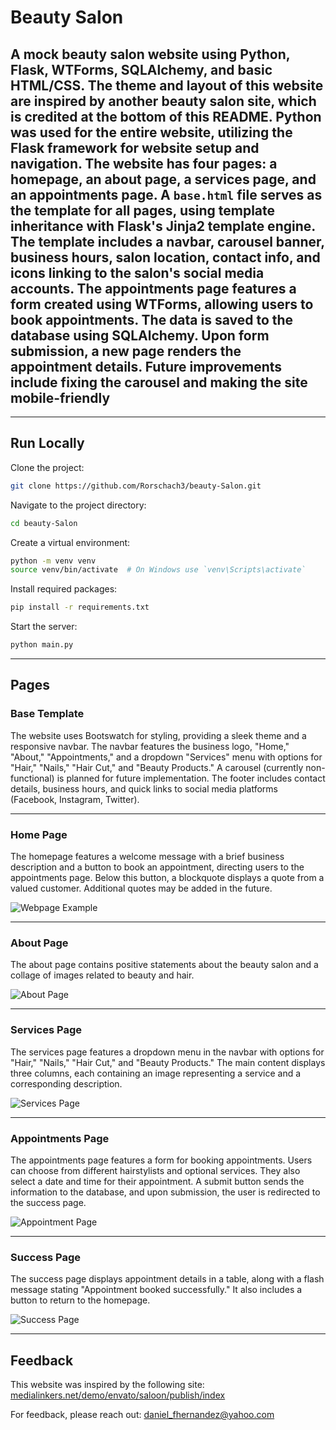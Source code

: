 # Beauty Salon

## A mock beauty salon website using Python, Flask, WTForms, SQLAlchemy, and basic HTML/CSS. The theme and layout of this website are inspired by another beauty salon site, which is credited at the bottom of this README. Python was used for the entire website, utilizing the Flask framework for website setup and navigation. The website has four pages: a homepage, an about page, a services page, and an appointments page. A `base.html` file serves as the template for all pages, using template inheritance with Flask's Jinja2 template engine. The template includes a navbar, carousel banner, business hours, salon location, contact info, and icons linking to the salon's social media accounts. The appointments page features a form created using WTForms, allowing users to book appointments. The data is saved to the database using SQLAlchemy. Upon form submission, a new page renders the appointment details. Future improvements include fixing the carousel and making the site mobile-friendly

---

## Run Locally

Clone the project:

```sh
git clone https://github.com/Rorschach3/beauty-Salon.git
```

Navigate to the project directory:

```sh
cd beauty-Salon
```

Create a virtual environment:

```sh
python -m venv venv
source venv/bin/activate  # On Windows use `venv\Scripts\activate`
```

Install required packages:

```sh
pip install -r requirements.txt
```

Start the server:

```sh
python main.py
```

---

## Pages

### Base Template

The website uses Bootswatch for styling, providing a sleek theme and a responsive navbar. The navbar features the business logo, "Home," "About," "Appointments," and a dropdown "Services" menu with options for "Hair," "Nails," "Hair Cut," and "Beauty Products." A carousel (currently non-functional) is planned for future implementation. The footer includes contact details, business hours, and quick links to social media platforms (Facebook, Instagram, Twitter).

---

### Home Page

The homepage features a welcome message with a brief business description and a button to book an appointment, directing users to the appointments page. Below this button, a blockquote displays a quote from a valued customer. Additional quotes may be added in the future.

![Webpage Example](https://i.ibb.co/96nrpZ4/screencapture-127-0-0-1-5000-2025-03-12-05-00-36.png)

---

### About Page

The about page contains positive statements about the beauty salon and a collage of images related to beauty and hair.

![About Page](https://i.ibb.co/9mQ1nXkX/screencapture-127-0-0-1-5000-about-2025-03-12-04-35-03.png)

---

### Services Page

The services page features a dropdown menu in the navbar with options for "Hair," "Nails," "Hair Cut," and "Beauty Products." The main content displays three columns, each containing an image representing a service and a corresponding description.

![Services Page](https://i.ibb.co/HpdfmWmv/screencapture-127-0-0-1-5000-services-2025-03-12-04-35-30.png)

---

### Appointments Page

The appointments page features a form for booking appointments. Users can choose from different hairstylists and optional services. They also select a date and time for their appointment. A submit button sends the information to the database, and upon submission, the user is redirected to the success page.

![Appointment Page](https://i.ibb.co/F4xnSjqq/screencapture-127-0-0-1-5000-appointments-2025-03-12-04-35-52.png)

---

### Success Page

The success page displays appointment details in a table, along with a flash message stating "Appointment booked successfully." It also includes a button to return to the homepage.

![Success Page](https://i.ibb.co/99Tbjs4/Screenshot-2023-12-30-053313.png)

---

## Feedback

This website was inspired by the following site: [medialinkers.net/demo/envato/saloon/publish/index](https://www.medialinkers.net/demo/envato/saloon/publish/index.html)

For feedback, please reach out: [daniel_fhernandez@yahoo.com](mailto:daniel_fhernandez@yahoo.com)
